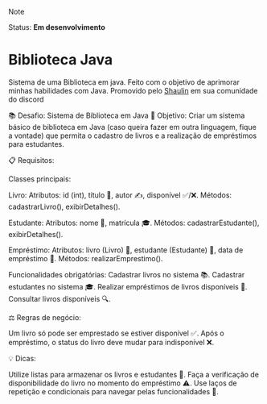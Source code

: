 
> [!NOTE]
> Status: **Em desenvolvimento**

# Biblioteca Java
Sistema de uma Biblioteca em java.
Feito com o objetivo de aprimorar minhas habilidades com Java.
Promovido pelo [Shaulin](https://youtube.com/@shaulinsmb?si=zC-k2PJXkCNmjYLu) em sua comunidade do discord




📚 Desafio: Sistema de Biblioteca em Java
🎯 Objetivo:
Criar um sistema básico de biblioteca em Java (caso queira fazer em outra linguagem, fique a vontade)
que permita o cadastro de livros e a realização de empréstimos para estudantes.

📋 Requisitos:

Classes principais:

Livro:
Atributos: id (int), título 📖, autor ✍️, disponível ✅/❌.
Métodos: cadastrarLivro(), exibirDetalhes().


Estudante:
Atributos: nome 👤, matrícula 🎓.
Métodos: cadastrarEstudante(), exibirDetalhes().

Empréstimo:
Atributos: livro (Livro) 📘, estudante (Estudante) 👤, data de empréstimo 📅.
Métodos: realizarEmprestimo().

Funcionalidades obrigatórias:
Cadastrar livros no sistema 📚.
Cadastrar estudantes no sistema 🎓.
Realizar empréstimos de livros disponíveis 📘.
Consultar livros disponíveis 🔍.

⚖️ Regras de negócio:

Um livro só pode ser emprestado se estiver disponível ✅.
Após o empréstimo, o status do livro deve mudar para indisponível ❌.

💡 Dicas:

Utilize listas para armazenar os livros e estudantes 📂.
Faça a verificação de disponibilidade do livro no momento do empréstimo ⚠️.
Use laços de repetição e condicionais para navegar pelas funcionalidades 🔄.
